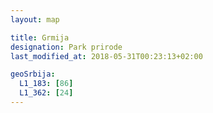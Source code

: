 ```yaml
---
layout: map

title: Grmija
designation: Park prirode
last_modified_at: 2018-05-31T00:23:13+02:00

geoSrbija:
  L1_183: [86]
  L1_362: [24]
---
```

